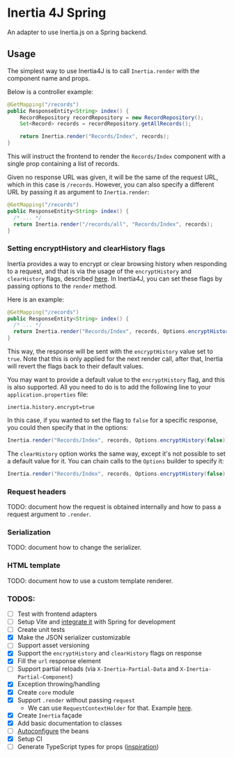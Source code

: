 # Inertia 4J Spring

An adapter to use Inertia.js on a Spring backend.

## Usage

The simplest way to use Inertia4J is to call `Inertia.render` with the component name and props.

Below is a controller example:

```java
@GetMapping("/records")
public ResponseEntity<String> index() {
    RecordRepository recordRepository = new RecordRepository();
    Set<Record> records = recordRepository.getAllRecords();

    return Inertia.render("Records/Index", records);
}
```

This will instruct the frontend to render the `Records/Index` component with a single prop containing a list of records.

Given no response URL was given, it will be the same of the request URL, which in this case is `/records`. However, you
can also specify a different URL by passing it as argument to `Inertia.render`:

```java
@GetMapping("/records")
public ResponseEntity<String> index() {
  /* ... */
  return Inertia.render("/records/all", "Records/Index", records);
}
```

### Setting encryptHistory and clearHistory flags

Inertia provides a way to encrypt or clear browsing history when responding to a request, and that is via the usage of 
the `encryptHistory` and `clearHistory` flags, described [here](https://inertiajs.com/history-encryption). In Inertia4J,
you can set these flags by passing options to the `render` method.

Here is an example:

```java
@GetMapping("/records")
public ResponseEntity<String> index() {
  /* ... */
  return Inertia.render("Records/Index", records, Options.encryptHistory());
}
```

This way, the response will be sent with the `encryptHistory` value set to `true`. Note that this is only applied for
the next render call, after that, Inertia will revert the flags back to their default values.

You may want to provide a default value to the `encryptHistory` flag, and this is also supported. All you need to do is
to add the following line to your `application.properties` file:

```text
inertia.history.encrypt=true
```

In this case, if you wanted to set the flag to `false` for a specific response, you could then specify that in the options:

```java
Inertia.render("Records/Index", records, Options.encryptHistory(false));
```

The `clearHistory` option works the same way, except it's not possible to set a default value for it. You can chain
calls to the `Options` builder to specify it:

```java
Inertia.render("Records/Index", records, Options.encryptHistory(false).clearHistory());
```

### Request headers

TODO: document how the request is obtained internally and how to pass a request argument to `.render`.

### Serialization

TODO: document how to change the serializer.

### HTML template

TODO: document how to use a custom template renderer.

### TODOS:

- [ ] Test with frontend adapters
- [ ] Setup Vite and [integrate it](https://v3.vitejs.dev/guide/backend-integration.html) with Spring for development
- [ ] Create unit tests
- [x] Make the JSON serializer customizable
- [ ] Support asset versioning
- [x] Support the `encryptHistory` and `clearHistory` flags on response
- [x] Fill the `url` response element
- [ ] Support partial reloads (via `X-Inertia-Partial-Data` and `X-Inertia-Partial-Component`)
- [x] Exception throwing/handling
- [x] Create `core` module
- [x] Support `.render` without passing `request` 
    * We can use `RequestContextHolder` for that. Example [here](https://dzone.com/articles/quick-tip-spring-rest-utility).
- [x] Create `Inertia` façade 
- [x] Add basic documentation to classes
- [ ] [Autoconfigure](https://www.baeldung.com/spring-boot-custom-auto-configuration) the beans
- [x] Setup CI
- [ ] Generate TypeScript types for props ([inspiration](https://www.youtube.com/watch?v=LeYF1NE3jQ4))

